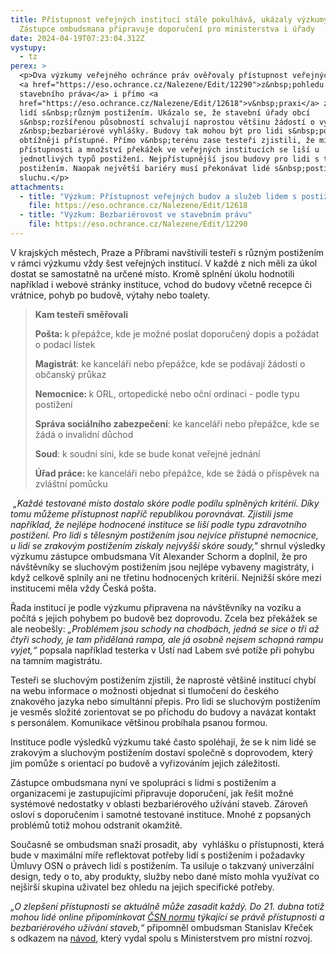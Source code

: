 ```yaml
---
title: Přístupnost veřejných institucí stále pokulhává, ukázaly výzkumy.
  Zástupce ombudsmana připravuje doporučení pro ministerstva i úřady
date: 2024-04-19T07:23:04.312Z
vystupy:
  - tz
perex: >
  <p>Dva výzkumy veřejného ochránce práv ověřovaly přístupnost veřejných budov
  <a href="https://eso.ochrance.cz/Nalezene/Edit/12290">z&nbsp;pohledu
  stavebního práva</a> i přímo <a
  href="https://eso.ochrance.cz/Nalezene/Edit/12618">v&nbsp;praxi</a> za pomoci
  lidí s&nbsp;různým postižením. Ukázalo se, že stavební úřady obcí
  s&nbsp;rozšířenou působností schvalují naprostou většinu žádostí o výjimky
  z&nbsp;bezbariérové vyhlášky. Budovy tak mohou být pro lidi s&nbsp;postižením
  obtížněji přístupné. Přímo v&nbsp;terénu zase testeři zjistili, že míra
  přístupnosti a množství překážek ve veřejných institucích se liší u
  jednotlivých typů postižení. Nejpřístupnější jsou budovy pro lidi s tělesným
  postižením. Naopak největší bariéry musí překonávat lidé s&nbsp;postižením
  sluchu.</p>
attachments:
  - title: "Výzkum: Přístupnost veřejných budov a služeb lidem s postižením "
    file: https://eso.ochrance.cz/Nalezene/Edit/12618
  - title: "Výzkum: Bezbariérovost ve stavebním právu"
    file: https://eso.ochrance.cz/Nalezene/Edit/12290
---
```

<p>V&nbsp;krajských městech, Praze a Příbrami navštívili testeři s&nbsp;různým postižením v&nbsp;rámci výzkumu vždy šest veřejných institucí. V&nbsp;každé z nich měli za úkol dostat se samostatně na určené místo. Kromě splnění úkolu hodnotili například i webové stránky instituce, vchod do budovy včetně recepce či vrátnice, pohyb po budově, výtahy nebo toalety.</p>

<blockquote>
<p><strong>Kam testeři směřovali</strong></p>

<p><strong>Pošta: </strong>k přepážce, kde je možné poslat doporučený dopis a požádat o podací lístek</p>

<p><strong>Magistrát</strong>: ke kanceláři nebo přepážce, kde se podávají žádosti o občanský průkaz</p>

<p><strong>Nemocnice: </strong>k ORL, ortopedické nebo oční ordinaci - podle typu postižení</p>

<p><strong>Správa sociálního zabezpečení</strong>: ke kanceláři nebo přepážce, kde se žádá o invalidní důchod</p>

<p><strong>Soud</strong>: k soudní síni, kde se bude konat veřejné jednání</p>

<p><strong>Úřad práce: </strong>ke kanceláři nebo přepážce, kde se žádá o příspěvek na zvláštní pomůcku</p>
</blockquote>

<p><em>&nbsp;&bdquo;Každé testované místo dostalo skóre podle podílu splněných kritérií. Díky tomu můžeme přístupnost napříč republikou porovnávat. Zjistili jsme například, že nejlépe hodnocené instituce se liší podle typu zdravotního postižení. Pro lidi s tělesným postižením jsou nejvíce přístupné nemocnice, u lidí se zrakovým postižením získaly nejvyšší skóre soudy,&quot; </em>shrnul výsledky výzkumu zástupce ombudsmana Vít Alexander Schorm a doplnil, že pro návštěvníky se sluchovým postižením jsou nejlépe vybaveny magistráty, i když celkově splnily ani ne třetinu hodnocených kritérií. Nejnižší skóre mezi institucemi měla vždy Česká pošta.</p>

<p>Řada institucí je podle výzkumu připravena na návštěvníky na vozíku a počítá s jejich pohybem po budově bez doprovodu. Zcela bez překážek se ale neobešly:<em> &bdquo;Problémem jsou schody na chodbách, jedná se sice o tři až čtyři schody, je tam přidělaná rampa, ale já osobně nejsem schopná rampu vyjet,&ldquo; </em>popsala například testerka v Ústí nad Labem své potíže při pohybu na tamním magistrátu.</p>

<p>Testeři se sluchovým postižením zjistili, že naprosté většině institucí chybí na webu informace o možnosti objednat si tlumočení do českého znakového jazyka nebo simultánní přepis. Pro lidi se sluchovým postižením je vesměs složité zorientovat se po příchodu do budovy a navázat kontakt s&nbsp;personálem. Komunikace většinou probíhala psanou formou.</p>

<p>Instituce podle výsledků výzkumu také často spoléhají, že se k nim lidé se zrakovým a sluchovým postižením dostaví společně s doprovodem, který jim pomůže s orientací po budově a vyřizováním jejich záležitosti.</p>

<p>Zástupce ombudsmana nyní ve spolupráci s lidmi s postižením a organizacemi je zastupujícími připravuje doporučení, jak řešit možné systémové nedostatky v oblasti bezbariérového užívání staveb. Zároveň osloví s doporučením i samotné testované instituce. Mnohé z popsaných problémů totiž mohou odstranit okamžitě.</p>

<p>Současně se ombudsman snaží prosadit, aby &nbsp;vyhlášku o přístupnosti, která bude v&nbsp;maximální míře reflektovat potřeby lidí s&nbsp;postižením i požadavky Úmluvy OSN o právech lidí s postižením. Ta usiluje o takzvaný univerzální design, tedy o to, aby produkty, služby nebo dané místo mohla využívat co nejširší skupina uživatel bez ohledu na jejich specifické potřeby.</p>

<p><em>&bdquo;O zlepšení&nbsp;přístupnosti se aktuálně může zasadit každý. Do 21. dubna totiž mohou lidé online připomínkovat <a href="http://drafts.unmz.cz/Home/Details/6234">ČSN normu</a> týkající se právě přístupnosti a bezbariérového užívání staveb,&ldquo;</em> připomněl ombudsman Stanislav Křeček s&nbsp;odkazem na <a href="https://www.ochrance.cz/aktualne/ombudsman_spolecne_s_ministerstvem_pro_mistni_rozvoj_radi_jak_pripominkovat_navrhy_technickych_norem/">návod</a>, který vydal spolu s&nbsp;Ministerstvem pro místní rozvoj.</p>
